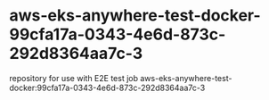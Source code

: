 # aws-eks-anywhere-test-docker-99cfa17a-0343-4e6d-873c-292d8364aa7c-3
repository for use with E2E test job aws-eks-anywhere-test-docker:99cfa17a-0343-4e6d-873c-292d8364aa7c-3
